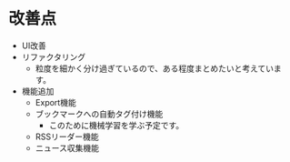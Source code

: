 # 改善点
- UI改善
- リファクタリング
    - 粒度を細かく分け過ぎているので、ある程度まとめたいと考えています。
- 機能追加
    - Export機能
    - ブックマークへの自動タグ付け機能
        - このために機械学習を学ぶ予定です。
    - RSSリーダー機能
    - ニュース収集機能
